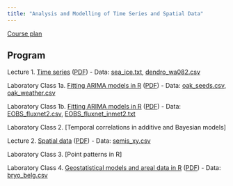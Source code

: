 ```yaml
---
title: "Analysis and Modelling of Time Series and Spatial Data"
---
```


<!--[Recorded lectures (YouTube)](https://www.youtube.com/channel/UCfU-xwzWWTo3G_sTkquzOQg/playlists?view=50&sort=dd&shelf_id=2&view_as=subscriber)-->

[Course plan](plan_de_cours/Time_Series_Spatial_Data.pdf)

## Program

Lecture 1. [Time series](notes_cours/11E-Series_temporelles.html) ([PDF](notes_cours/11E-Series_temporelles.pdf)) - Data: [sea_ice.txt](donnees/sea_ice.txt), [dendro_wa082.csv](donnees/dendro_wa082.csv)

Laboratory Class 1a. [Fitting ARIMA models in R<!-- (solutions)-->](labos/11E-Series_temporelles.html) ([PDF](labos/11E-Series_temporelles.pdf)) - Data: [oak_seeds.csv](donnees/oak_seeds.csv), [oak_weather.csv](donnees/oak_weather.csv)

Laboratory Class 1b. [Fitting ARIMA models in R<!-- (solutions)-->](labos/E11E-Series_temporelles.html) ([PDF](labos/E11E-Series_temporelles.pdf)) - Data: [EOBS_fluxnet2.csv](donnees/EOBS_fluxnet2.csv), [EOBS_fluxnet_inmet2.txt](donnees/EOBS_fluxnet_inmet2.txt)

Laboratory Class 2. [Temporal correlations in additive and Bayesian models]

Lecture 2. [Spatial data](notes_cours/12E-Donnees_spatiales.html) ([PDF](notes_cours/12E-Donnees_spatiales.pdf)) - Data: [semis_xy.csv](donnees/semis_xy.csv)

Laboratory Class 3. [Point patterns in R<!-- (solutions)-->]

Laboratory Class 4. [Geostatistical models and areal data in R<!-- (solutions)-->](labos/12E-Donnees_spatiales_updated.html) ([PDF](labos/12E-Donnees_spatiales_updated.pdf)) - Data: [bryo_belg.csv](donnees/bryo_belg.csv)

